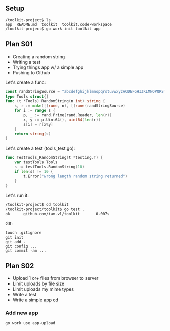 

## Setup 

```
/toolkit-project$ ls
app  README.md  toolkit  toolkit.code-workspace
/toolkit-project$ go work init toolkit app
```

## Plan S01 

* Creating a random string 
* Writing a test 
* Trying things app w/ a simple app
* Pushing to Github 

Let's create a func: 
```go
const randStringSource = "abcdefghijklmnopqrstuvwxyzACDEFGHIJKLMNOPQRSTUVWXYZ0123456789_+"
type Tools struct{}
func (t *Tools) RandomString(n int) string {
	s, r := make([]rune, n), []rune(randStringSource)
	for i := range s {
		p, _ := rand.Prime(rand.Reader, len(r))
		x, y := p.Uint64(), uint64(len(r))
		s[i] = r[x%y]
	}
	return string(s)
}
```
Let's create a test (tools_test.go):
```go
func TestTools_RandomString(t *testing.T) {
	var testTools Tools
	s := testTools.RandomString(10)
	if len(s) != 10 {
		t.Error("wrong length random string returned")
	}
}
```
Let's run it: 
```sh
/toolkit-project$ cd toolkit
/toolkit-project/toolkit$ go test .
ok      github.com/iam-vl/toolkit       0.007s
```

GIt:
```
touch .gitignore
git init 
git add .
git config ...
git commit -am ...
```

## Plan S02

* Upload 1 or+ files from browser to server 
* Limit uploads by file size
* Limit uploads my mime types 
* Write a test 
* Write a simple app cd 

### Add new app

```
go work use app-upload
```